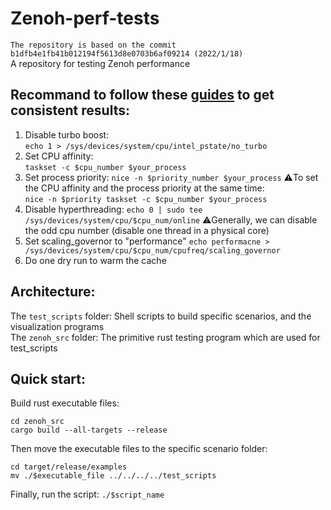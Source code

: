 # Zenoh-perf-tests
`The repository is based on the commit b1dfb4e1fb41b012194f5613d8e0703b6af09214 (2022/1/18)`  
A repository for testing Zenoh performance
## Recommand to follow these [guides](https://easyperf.net/blog/2019/08/02/Perf-measurement-environment-on-Linux) to get consistent results:  
1. Disable turbo boost:  
`echo 1 > /sys/devices/system/cpu/intel_pstate/no_turbo`  
2. Set CPU affinity:  
`taskset -c $cpu_number $your_process`
3. Set process priority: 
 `nice -n $priority_number $your_process`
⚠️To set the CPU affinity and the process priority at the same time:    
`nice -n $priority taskset -c $cpu_number $your_process`
4. Disable hyperthreading: 
`echo 0 | sudo tee /sys/devices/system/cpu/$cpu_num/online` 
⚠️Generally, we can disable the odd cpu number (disable one thread in a physical core) 
6. Set scaling_governor to "performance" 
`echo performacne > /sys/devices/system/cpu/$cpu_num/cpufreq/scaling_governor` 
8. Do one dry run to warm the cache

## Architecture:
The `test_scripts` folder: Shell scripts to build specific scenarios, and the visualization programs  
The `zenoh_src` folder: The primitive rust testing program which are used for test_scripts

## Quick start:  
Build rust executable files:  
```
cd zenoh_src
cargo build --all-targets --release
```
Then move the executable files to the specific scenario folder:  
```
cd target/release/examples
mv ./$executable_file ../../../../test_scripts
```
Finally, run the script:
`./$script_name`
